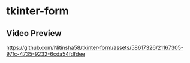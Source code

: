 # tkinter-form

## Video Preview
https://github.com/Nitinsha58/tkinter-form/assets/58617326/21167305-97fc-4735-9232-6cda54fdfdee
